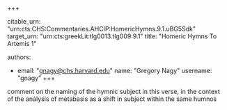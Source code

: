 +++


citable_urn: "urn:cts:CHS:Commentaries.AHCIP:HomericHymns.9.1.uBG5Sdk"
target_urn: "urn:cts:greekLit:tlg0013.tlg009:9.1"
title: "Homeric Hymns To Artemis 1"

authors:
- email: "gnagy@chs.harvard.edu"
  name: "Gregory Nagy"
  username: "gnagy"
+++

<p>comment on the naming of the hymnic subject in this verse, in the context of the analysis of metabasis as a shift in subject within the same humnos</p>